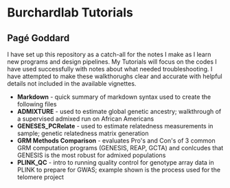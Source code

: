 # Burchardlab Tutorials
## Pagé Goddard

I have set up this repository as a catch-all for the notes I make as I learn new programs and design pipelines. My Tutorials will focus on the codes I have used successfully with notes about what needed troubleshooting. I have attempted to make these walkthorughs clear and accurate with helpful details not included in the available vignettes.

- **Markdown** - quick summary of markdown syntax used to create the following files
- **ADMIXTURE** - used to estimate global genetic ancestry; walkthrough of a supervised admixed run on African Americans
- **GENESES_PCRelate** - used to estimate relatedness measurements in sample; genetic relatedness matrix generation
- **GRM Methods Comparison** - evaluates Pro's and Con's of 3 common GRM computation programs (GENESIS, REAP, GCTA) and conlcudes that GENESIS is the most robust for admixed populations
- **PLINK_QC** - intro to running quality control for genotype array data in PLINK to prepare for GWAS; example shown is the process used for the telomere project
